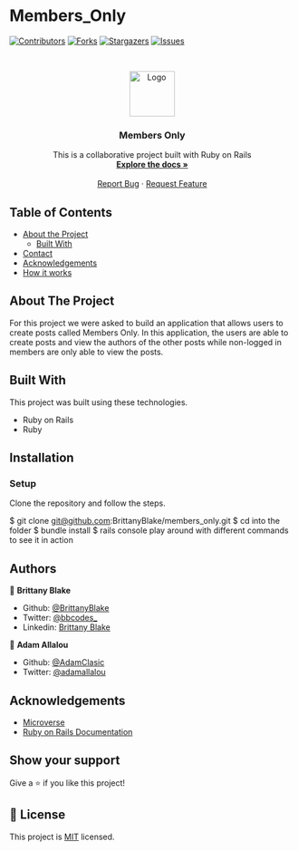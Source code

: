 # Members_Only

<!--
*** Thanks for checking out this README Template. If you have a suggestion that would
*** make this better, please fork the repo and create a pull request or simply open
*** an issue with the tag "enhancement".
*** Thanks again! Now go create something AMAZING! :D
-->

<!-- PROJECT SHIELDS -->
<!--
*** I'm using markdown "reference style" links for readability.
*** Reference links are enclosed in brackets [ ] instead of parentheses ( ).
*** See the bottom of this document for the declaration of the reference variables
*** for contributors-url, forks-url, etc. This is an optional, concise syntax you may use.
*** https://www.markdownguide.org/basic-syntax/#reference-style-links
-->
[![Contributors][contributors-shield]][contributors-url]
[![Forks][forks-shield]][forks-url]
[![Stargazers][stars-shield]][stars-url]
[![Issues][issues-shield]][issues-url]

<!-- PROJECT LOGO -->
<br />
<p align="center">
  <a href="https://github.com/BrittanyBlake/members_only">
    <img src="https://course_report_production.s3.amazonaws.com/rich/rich_files/rich_files/5726/s300/icon-white-on-murple-copy.png" alt="Logo" width="80" height="80">
  </a>

  <h3 align="center">Members Only</h3>

  <p align="center">
    This is a collaborative project built with Ruby on Rails
    <br />
    <a href="https://github.com/BrittanyBlake/members_only"><strong>Explore the docs »</strong></a>
    <br />
    <br />
    <a href="https://github.com/BrittanyBlake/members_only/issues">Report Bug</a>
    ·
    <a href="https://github.com/BrittanyBlake/members_only/issues">Request Feature</a>
  </p>
</p>

<!-- TABLE OF CONTENTS -->
## Table of Contents

* [About the Project](#about-the-project)
  * [Built With](#built-with)
* [Contact](#Authors)
* [Acknowledgements](#acknowledgements)
* [How it works](#How-it-works)

<!-- ABOUT THE PROJECT -->
## About The Project

For this project we were asked to build an application that allows users to create posts called Members Only. In this application, the users are able to create posts and view the authors of the other posts while non-logged in members are only able to view the posts. 

<!-- BUILD WITH -->
## Built With
This project was built using these technologies.
* Ruby on Rails
* Ruby


<!-- ABOUT THE PROJECT -->
## Installation

### Setup

Clone the repository and follow the steps.

$ git clone git@github.com:BrittanyBlake/members_only.git
$ cd into the folder
$ bundle install
$ rails console
play around with different commands to see it in action

<!-- CONTACT -->
## Authors

👤 **Brittany Blake**

- Github: [@BrittanyBlake](https://github.com/BrittanyBlake)
- Twitter: [@bbcodes_](https://twitter.com/bbcodes_)
- Linkedin: [Brittany Blake](https://www.linkedin.com/in/brittany-blake-843951109/)

👤 **Adam Allalou**

- Github: [@AdamClasic](https://github.com/AdamClasic)
- Twitter: [@adamallalou](https://twitter.com/adamallalou)

<!-- ACKNOWLEDGEMENTS -->
## Acknowledgements
* [Microverse](https://www.microverse.org/)
* [Ruby on Rails Documentation](https://api.rubyonrails.org)

## Show your support

Give a ⭐️ if you like this project!

<!-- MARKDOWN LINKS & IMAGES -->
<!-- https://www.markdownguide.org/basic-syntax/#reference-style-links -->
[contributors-shield]: https://img.shields.io/github/contributors/BrittanyBlake/members_only.svg?style=flat-square
[contributors-url]: https://github.com/BrittanyBlake/members_only/graphs/contributors
[forks-shield]: https://img.shields.io/github/forks/BrittanyBlake/members_only.svg?style=flat-square
[forks-url]: https://github.com/BrittanyBlake/members_only/network/members
[stars-shield]: https://img.shields.io/github/stars/BrittanyBlake/members_only.svg?style=flat-square
[stars-url]: https://github.com/BrittanyBlake/members_only/stargazers
[issues-shield]: https://img.shields.io/github/issues/BrittanyBlake/members_only.svg?style=flat-square
[issues-url]: https://github.com/BrittanyBlake/members_only/issues

## 📝 License

This project is [MIT](https://opensource.org/licenses/MIT) licensed.